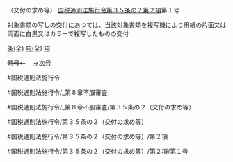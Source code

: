 （交付の求め等）
[国税通則法施行令第３５条の２第２項](国税通則法施行＿令＿第３５条の２第２項)第１号

対象書類の写しの交付にあつては、当該対象書類を複写機により用紙の片面又は両面に白黒又はカラーで複写したものの交付

[条(全)](国税通則法施行＿令＿第３５条の２_.md)    [項(全)](国税通則法施行＿令＿第３５条の２第２項_.md)    [項](国税通則法施行＿令＿第３５条の２第２項.md)

~~前号←~~　  [→次号](国税通則法施行＿令＿第３５条の２第２項第２号.md)

#国税通則法施行令

#国税通則法施行令/_第８章不服審査

#国税通則法施行令/_第８章不服審査/第３５条の２（交付の求め等）

#国税通則法施行令/第３５条の２（交付の求め等）

#国税通則法施行令/第３５条の２（交付の求め等）/第２項

#国税通則法施行令/第３５条の２（交付の求め等）/第２項/第１号

